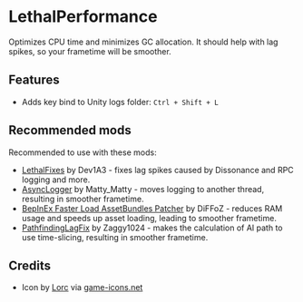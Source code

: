 # LethalPerformance
Optimizes CPU time and minimizes GC allocation. It should help with lag spikes, so your frametime will be smoother.

## Features
- Adds key bind to Unity logs folder: `Ctrl + Shift + L`

## Recommended mods
Recommended to use with these mods:
- [LethalFixes](https://thunderstore.io/c/lethal-company/p/Dev1A3/LethalFixes/) by Dev1A3 - fixes lag spikes caused by Dissonance and RPC logging and more.
- [AsyncLogger](https://thunderstore.io/c/lethal-company/p/mattymatty/AsyncLoggers/) by Matty_Matty - moves logging to another thread, resulting in smoother frametime.
- [BepInEx Faster Load AssetBundles Patcher](https://thunderstore.io/c/lethal-company/p/DiFFoZ/BepInEx_Faster_Load_AssetBundles_Patcher/) by DiFFoZ - reduces RAM usage and speeds up asset loading, leading to smoother frametime.
- [PathfindingLagFix](https://thunderstore.io/c/lethal-company/p/Zaggy1024/PathfindingLagFix/) by Zaggy1024 - makes the calculation of AI path to use time-slicing, resulting in smoother frametime.

## Credits
- Icon by [Lorc](https://lorcblog.blogspot.com/) via [game-icons.net](https://game-icons.net/)
